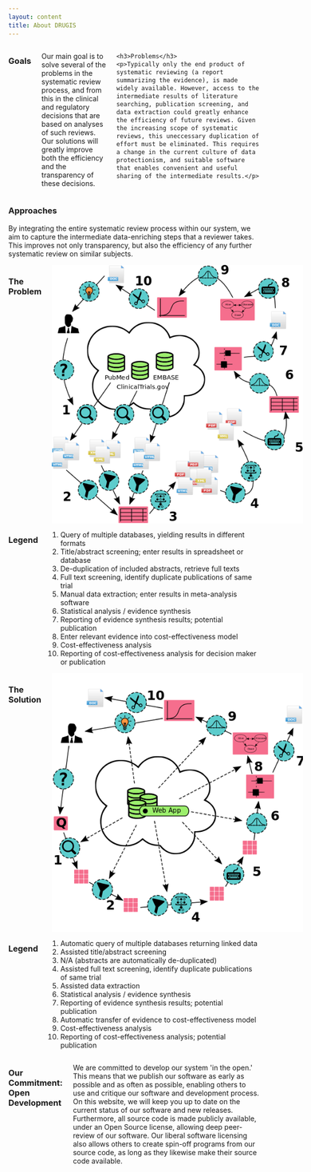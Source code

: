 ```yaml
---
layout: content
title: About DRUGIS
---
```

<div class="row">

  <div class="large-12 columns">
    <h3>Goals</h3>
    <p>Our main goal is to solve several of the problems in the systematic review process, and from this in the clinical and regulatory decisions that are based on analyses of such reviews. Our solutions will greatly improve both the efficiency and the transparency of these decisions.

    <h3>Problems</h3>
    <p>Typically only the end product of systematic reviewing (a report summarizing the evidence), is made widely available. However, access to the intermediate results of literature searching, publication screening, and data extraction could greatly enhance the efficiency of future reviews. Given the increasing scope of systematic reviews, this uneccessary duplication of effort must be eliminated. This requires a change in the current culture of data protectionism, and suitable software that enables convenient and useful sharing of the intermediate results.</p>
  </div>

  <h3>Approaches</h3>
  <p>By integrating the entire systematic review process within our system, we aim to capture the intermediate data-enriching steps that a reviewer takes. This improves not only transparency, but also the efficiency of any further systematic review on similar subjects.
  </p>

  <div class="large-6 columns">
    <h3>The Problem</h3>
    <img src="/images/problem.png">
  </div>
  <div class="large-6 columns">
    <h3>Legend</h3>
    <ol>
    <li>Query of multiple databases, yielding results in different formats</li>
    <li>Title/abstract screening; enter results in spreadsheet or database</li>
    <li>De-duplication of included abstracts, retrieve full texts</li>
    <li>Full text screening, identify duplicate publications of same trial</li>
    <li>Manual data extraction; enter results in meta-analysis software</li>
    <li>Statistical analysis / evidence synthesis</li>
    <li>Reporting of evidence synthesis results; potential publication</li>
    <li>Enter relevant evidence into cost-effectiveness model</li>
    <li>Cost-effectiveness analysis</li>
    <li>Reporting of cost-effectiveness analysis for decision maker or publication</li>
    </ol>
  </div>
</div>
<div class="row">
  <div class="large-6 columns">
    <h3>The Solution</h3>
    <img src="/images/solution.png">
  </div>
  <div class="large-6 columns">
    <h3>Legend</h3>
    <ol>
      <li>Automatic query of multiple databases returning linked data</li>
      <li>Assisted title/abstract screening</li>
      <li>N/A (abstracts are automatically de-duplicated)</li>
      <li>Assisted full text screening, identify duplicate publications of same trial</li>
      <li>Assisted data extraction</li>
      <li>Statistical analysis / evidence synthesis</li>
      <li>Reporting of evidence synthesis results; potential publication</li>
      <li>Automatic transfer of evidence to cost-effectiveness model</li>
      <li>Cost-effectiveness analysis</li>
      <li>Reporting of cost-effectiveness analysis; potential publication</li>
    </ol>
  </div>
  <div class="large-12 columns">
    <h3>Our Commitment: Open Development</h3>
    <p>We are committed to develop our system 'in the open.' This means that we publish our software as early as possible and as often as possible, enabling others to use and critique our software and development process. On this website, we will keep you up to date on the current status of our software and new releases. Furthermore, all source code is made publicly available, under an Open Source license, allowing deep peer-review of our software. Our liberal software licensing also allows others to create spin-off programs from our source code, as long as they likewise make their source code available. </p>
  </div>
</div>

